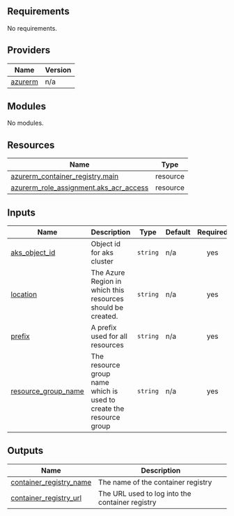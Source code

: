 ## Requirements

No requirements.

## Providers

| Name | Version |
|------|---------|
| <a name="provider_azurerm"></a> [azurerm](#provider\_azurerm) | n/a |

## Modules

No modules.

## Resources

| Name | Type |
|------|------|
| [azurerm_container_registry.main](https://registry.terraform.io/providers/hashicorp/azurerm/latest/docs/resources/container_registry) | resource |
| [azurerm_role_assignment.aks_acr_access](https://registry.terraform.io/providers/hashicorp/azurerm/latest/docs/resources/role_assignment) | resource |

## Inputs

| Name | Description | Type | Default | Required |
|------|-------------|------|---------|:--------:|
| <a name="input_aks_object_id"></a> [aks\_object\_id](#input\_aks\_object\_id) | Object id for aks cluster | `string` | n/a | yes |
| <a name="input_location"></a> [location](#input\_location) | The Azure Region in which this resources should be created. | `string` | n/a | yes |
| <a name="input_prefix"></a> [prefix](#input\_prefix) | A prefix used for all resources | `string` | n/a | yes |
| <a name="input_resource_group_name"></a> [resource\_group\_name](#input\_resource\_group\_name) | The resource group name which is used to create the resource group | `string` | n/a | yes |

## Outputs

| Name | Description |
|------|-------------|
| <a name="output_container_registry_name"></a> [container\_registry\_name](#output\_container\_registry\_name) | The name of the container registry |
| <a name="output_container_registry_url"></a> [container\_registry\_url](#output\_container\_registry\_url) | The URL used to log into the container registry |

